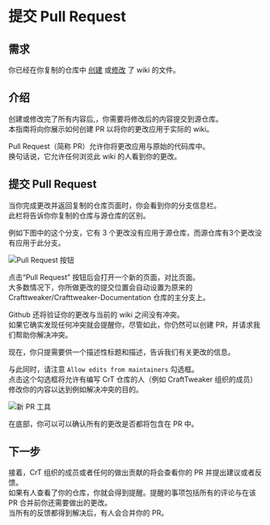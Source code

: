 # 提交 Pull Request

## 需求

你已经在你复制的仓库中 [创建](/Contribute/OnlineEditor_Create) 或[修改](/Contribute/OnlineEditor_Edit) 了 wiki 的文件。

## 介绍

创建或修改完了所有内容后,，你需要将修改后的内容提交到源仓库。  
本指南将向你展示如何创建 PR 以将你的更改应用于实际的 wiki。

Pull Request（简称 PR）允许你将更改应用与原始的代码库中。  
换句话说，它允许任何浏览此 wiki 的人看到你的更改。

## 提交 Pull Request

当你完成更改并返回复制的仓库页面时，你会看到你的分支信息栏。  
此栏将告诉你你复制的仓库与源仓库的区别。

例如下图中的这个分支，它有 3 个更改没有应用于源仓库，而源仓库有3个更改没有应用于此分支。

![Pull Request 按钮](/Contribute/assets/PullRequest_Compare_PullRequestButton.png)

点击“Pull Request” 按钮后会打开一个新的页面，对比页面。  
大多数情况下，你所做更改的提交位置会自动设置为原来的 Crafttweaker/Crafttweaker-Documentation 仓库的主分支上。

Github 还将验证你的更改与当前的 wiki 之间没有冲突。  
如果它确实发现任何冲突就会提醒你，尽管如此，你仍然可以创建 PR，并请求我们帮助你解决冲突。

现在，你只提需要供一个描述性标题和描述，告诉我们有关更改的信息。

与此同时，请注意 `Allow edits from maintainers` 勾选框。  
点击这个勾选框将允许有编写 CrT 仓库的人（例如 CraftTweaker 组织的成员）修改你的内容以达到例如解决冲突的目的。

![新 PR 工具](/Contribute/assets/PullRequest_Create.png)

在底部，你可以可以确认所有的更改是否都将包含在 PR 中。

## 下一步

接着，CrT 组织的成员或者任何的做出贡献的将会查看你的 PR 并提出建议或者反馈。  
如果有人查看了你的仓库，你就会得到提醒。提醒的事项包括所有的评论与在该 PR 合并前你还需要做出的更改。  
当所有的反馈都得到解决后，有人会合并你的 PR。